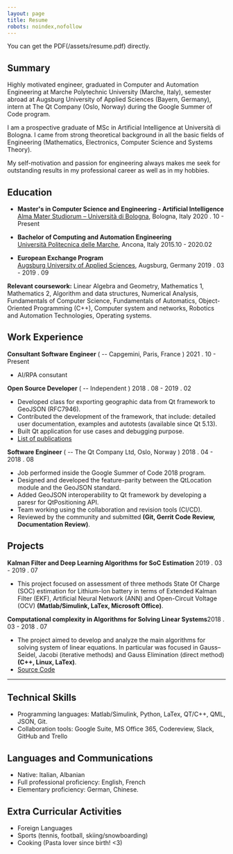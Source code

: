 ```yaml
---
layout: page
title: Resume
robots: noindex,nofollow
---
```


You can get the PDF(/assets/resume.pdf) directly.

## Summary

Highly motivated engineer, graduated in Computer and Automation Engineering at Marche Polytechnic University (Marche, Italy), semester abroad at Augsburg University of Applied Sciences (Bayern, Germany), intern at The Qt Company (Oslo, Norway) during the Google Summer of Code program. 

I am a prospective graduate of MSc in Artificial Intelligence at Università di Bologna. I came from strong theoretical background in all the basic fields of Engineering (Mathematics, Electronics, Computer Science and Systems Theory).

My self-motivation and passion for engineering always makes me seek for outstanding results in my professional career as well as in my hobbies.

## Education

- **Master's in Computer Science and Engineering - Artificial Intelligence**\
  [Alma Mater Studiorum – Università di Bologna](https://www.unibo.it/en/homepage), Bologna, Italy <span class="right">2020 . 10 - Present</span><br>

- **Bachelor of Computing and Automation Engineering**\
  [Università Politecnica delle Marche](https://www.univpm.it/Entra/Universita_Politecnica_delle_Marche_Home/L/1), Ancona, Italy <span class="right">2015.10 - 2020.02</span><br>

- **European Exchange Program**\
  [Augsburg University of Applied Sciences](https://www.hs-augsburg.de/en/), Augsburg, Germany <span class="right">2019 . 03 - 2019 . 09</span>

**Relevant coursework:** Linear Algebra and Geometry, Mathematics 1, Mathematics 2, Algorithm and data structures, Numerical Analysis, Fundamentals of Computer Science, Fundamentals of Automatics, Object-Oriented Programming (C++), Computer system and networks, Robotics and Automation Technologies, Operating systems.

## Work Experience

**Consultant Software Engineer** ( --  Capgemini, Paris, France ) <span class="right"> 2021 . 10 - Present</span><br>

- AI/RPA consutant

**Open Source Developer** ( -- Independent ) <span class="right"> 2018 . 08 - 2019 . 02</span><br>

- Developed class for exporting geographic data from Qt framework to GeoJSON (RFC7946).
- Contributed the development of the framework, that include: detailed user documentation, examples and autotests (available since Qt 5.13).
- Built Qt application for use cases and debugging purpose.
- [List of publications](https://codereview.qt-project.org/q/owner:%22Julian+Sherollari%22+)

**Software Engineer** ( -- The Qt Company Ltd, Oslo, Norway ) <span class="right"> 2018 . 04 - 2018 . 08</span>

- Job performed inside the Google Summer of Code 2018 program.
- Designed and developed the feature-parity between the QtLocation module and the GeoJSON standard.
- Added GeoJSON interoperability to Qt framework by developing a paresr for QtPositioning API.
- Team working using the collaboration and revision tools (CI/CD).
- Reviewed by the community and submitted **(Git, Gerrit Code Review, Documentation Review)**.

## Projects

**Kalman Filter and Deep Learning Algorithms for SoC Estimation**<span class="role"></span> <span class="right">2019 . 03 - 2019 . 07</span><br>

- This project focused on assessment of three methods State Of Charge (SOC) estimation for Lithium-Ion battery in terms of Extended Kalman Filter (EKF), Artificial Neural Network (ANN) and Open-Circuit Voltage (OCV) **(Matlab/Simulink, LaTex, Microsoft Office)**.

**Computational complexity in Algorithms for Solving Linear Systems**<span class="role"></span><span class="right">2018 . 03 - 2018 . 07</span><br>

- The project aimed to develop and analyze the main algorithms for solving system of linear equations. In particular was focused in Gauss–Seidel, Jacobi (iterative methods) and Gauss Elimination (direct method) **(C++, Linux, LaTex)**.
- [Source Code](https://github.com/jdotsh/linear-system-solver)

---

## Technical Skills

- Programming languages: Matlab/Simulink, Python, LaTex, QT/C++, QML, JSON, Git.
- Collaboration tools: Google Suite, MS Office 365, Codereview, Slack, GitHub and Trello

## Languages and Communications

- Native: Italian, Albanian
- Full professional proficiency: English, French
- Elementary proficiency: German, Chinese.

## Extra Curricular Activities

- Foreign Languages
- Sports (tennis, football, skiing/snowboarding)
- Cooking (Pasta lover since birth! <3) 
